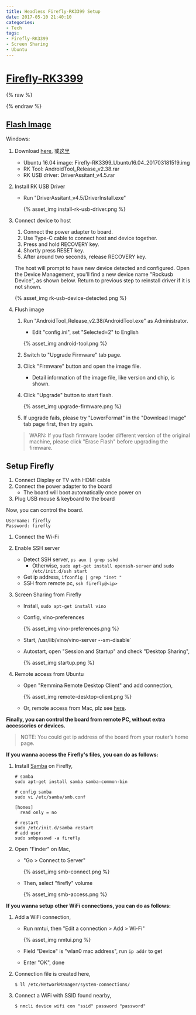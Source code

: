 ```yaml
---
title: Headless Firefly-RK3399 Setup
date: 2017-05-10 21:40:10
categories:
- Tech
tags:
- Firefly-RK3399
- Screen Sharing
- Ubuntu
---
```


[Firefly-RK3399]: http://www.t-firefly.com/zh/firenow/Firefly-rk3399/

# [Firefly-RK3399][]

{% raw %}
<style type="text/css">
.post-body li p { margin: 0; }
.post-body .fancybox img { margin: 0 auto; }
.post-body li .fancybox img { margin: 25px auto; }
.post-body .code {
  font-family: consolas, Menlo, "PingFang SC", "Microsoft YaHei", monospace;
  padding: 2px 4px;
  word-wrap: break-word;
  color: #555;
  background: #eee;
  border-radius: 3px;
  font-size: 13px;
}
</style>
{% endraw %}

## [Flash Image](http://wiki.t-firefly.com/index.php/Firefly-RK3399/Flash_image/en)

Windows:

1. Download [here](http://en.t-firefly.com/en/firenow/Firefly_RK3399/download/), 或[这里](http://www.t-firefly.com/zh/firenow/Firefly-rk3399/download/)
    - Ubuntu 16.04 image: Firefly-RK3399_Ubuntu16.04_201703181519.img
    - RK Tool: AndroidTool_Release_v2.38.rar
    - RK USB driver: DriverAssitant_v4.5.rar
2. Install RK USB Driver
    - Run "DriverAssitant_v4.5/DriverInstall.exe"

        {% asset_img install-rk-usb-driver.png %}

3. Connect device to host
    1. Connect the power adapter to board.
    2. Use Type-C cable to connect host and device together.
    3. Press and hold RECOVERY key.
    4. Shortly press RESET key.
    5. After around two seconds, release RECOVERY key.

    <!-- more -->

    The host will prompt to have new device detected and configured. Open the Device Management, you'll find a new device name "Rockusb Device", as shown below. Return to previous step to reinstall driver if it is not shown.

    {% asset_img rk-usb-device-detected.png %}

4. Flush image
    1. Run "AndroidTool_Release_v2.38/AndroidTool.exe" as Administrator.
        - Edit "config.ini", set "Selected=2" to English

        {% asset_img android-tool.png %}

    2. Switch to "Upgrade Firmware" tab page.
    3. Click "Firmware" button and open the image file.
        - Detail information of the image file, like version and chip, is shown.
    4. Click "Upgrade" button to start flash.

        {% asset_img upgrade-firmware.png %}

    5. If upgrade fails, please try "LowerFormat" in the "Download Image" tab page first, then try again.

    > WARN: If you flash firmware laoder different version of the original machine, please click "Erase Flash" before upgrading the firmware.

## Setup Firefly

1. Connect Display or TV with HDMI cable
2. Connect the power adapter to the board
    - The board will boot automatically once power on
3. Plug USB mouse & keyboard to the board

Now, you can control the board.

    Username: firefly
    Password: firefly

1. Connect the Wi-Fi
2. Enable SSH server
    - Detect SSH server, `ps aux | grep sshd`
        - Otherwise, `sudo apt-get install openssh-server` and `sudo /etc/init.d/ssh start`
    - Get ip address, `ifconfig | grep "inet "`
    - SSH from remote pc, `ssh firefly@<ip>`
3. Screen Sharing from Firefly
    - Install, `sudo apt-get install vino`
    - Config, <span class="code">vino-preferences</span>

        {% asset_img vino-preferences.png %}

    - Start, <span class="code">/usr/lib/vino/vino-server --sm-disable`</span>
    - Autostart, open "Session and Startup" and check "Desktop Sharing",

        {% asset_img startup.png %}

4. Remote access from Ubuntu
    - Open "Remmina Remote Desktop Client" and add connection,

        {% asset_img remote-desktop-client.png %}

    - Or, remote access from Mac, plz see [here](/2017/05/09/screen-sharing-from-ubuntu-to-mac/).

**Finally, you can control the board from remote PC, without extra accessories or devices.**

> NOTE: You could get ip address of the board from your router’s home page.

**If you wanna access the Firefly's files, you can do as follows:**

1. Install [Samba](https://www.samba.org/) on Firefly,
    ```
    # samba
    sudo apt-get install samba samba-common-bin

    # config samba
    sudo vi /etc/samba/smb.conf

    [homes]
      read only = no

    # restart
    sudo /etc/init.d/samba restart
    # add user
    sudo smbpasswd -a firefly
    ```
2. Open "Finder" on Mac,
    - "Go > Connect to Server"

        {% asset_img smb-connect.png %}

    - Then, select "firefly" volume

        {% asset_img smb-access.png %}

**If you wanna setup other WiFi connections, you can do as follows:**

1. Add a WiFi connection,
    - Run <span class="code">nmtui</span>, then "Edit a connection > Add > Wi-Fi"

        {% asset_img nmtui.png %}

    - Field "Device" is "wlan0 mac address", run `ip addr` to get
    - Enter "OK", done
2. Connection file is created here,
    ```
    $ ll /etc/NetworkManager/system-connections/
    ```
3. Connect a WiFi with SSID found nearby,
    ```
    $ nmcli device wifi con "ssid" password "password"
    ```
